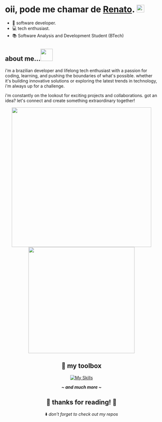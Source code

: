<h1>oii, pode me chamar de <a href="https://github.com/thnbi">Renato</a>. <img src="https://media.giphy.com/media/hvRJCLFzcasrR4ia7z/giphy.gif" height="25px" width="25px">  </h1>

- 🌱 software developer.
- 💻 tech enthusiast.
- 📚 Software Analysis and Development Student (BTech)
 
## about me...<img height="40px" width="40px" src="https://media.giphy.com/media/5xRW2cUKfcyQg/giphy.gif">

i'm a brazilian developer and lifelong tech enthusiast with a passion for coding, learning, and pushing the boundaries of what's possible. whether it's building innovative solutions or exploring the latest trends in technology, i'm always up for a challenge.

i'm constantly on the lookout for exciting projects and collaborations. got an idea? let's connect and create something extraordinary together!

<div align="center">

  <img width="460px" src="https://github-readme-stats.vercel.app/api?username=thnbi&show_icons=true&theme=dracula" />
  <img width="350px" src="https://github-readme-stats.vercel.app/api/top-langs/?username=thnbi&layout=compact&theme=dracula" />

  ## 🧰  my toolbox

  [![My Skills](https://skillicons.dev/icons?i=js,ts,python,c,cs,java,dotnet)](https://skillicons.dev)

  <em><b>__~ and much more ~__</b></em>

  <h2> 💖 thanks for reading! 💖 </h2>

  ⬇️ <em>don't forget to check out my repos</em>
</div>
